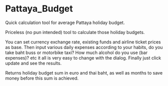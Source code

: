 # Pattaya_Budget

Quick calculation tool for average Pattaya holiday budget.

Priceless (no pun intended) tool to calculate those holiday budgets.

You can set currency exchange rate, existing funds and airline ticket prices as base. Then input various daily expenses according to your habits, do you take baht buss or motorbike taxi? How much alcohol do you use (bar expenses)? etc it all is very easy to change with the dialog. Finally just click update and see the results.

Returns holiday budget sum in euro and thai baht, as well as months to save money before this sum is achieved.
